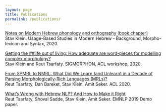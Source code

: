 ```yaml
---
layout: page
title: Publications
permalink: /publications/
---
```


<p><a href="https://benjamins.com/catalog/slcs.210" target="_blank">Notes on Modern Hebrew phonology and orthography (book chapter)</a><br>Stav Klein. Usage-Based Studies in Modern Hebrew - Background, Morpho-lexicon and Syntax, 2020.</p>
<p><a href="https://www.aclweb.org/anthology/2020.sigmorphon-1.24/" target="_blank">Getting the ##life out of living: How adequate are word-pieces for modelling complex morphology?</a><br>Stav Klein and Reut Tsarfaty. SIGMORPHON, ACL workshop, 2020.</p>
<p><a href="https://www.aclweb.org/anthology/2020.acl-main.660/" target="_blank">From SPMRL to NMRL: What Did We Learn (and Unlearn) in a Decade of Parsing Morphologically-Rich Languages (MRLs)?</a><br>Reut Tsarfaty, Dan Bareket, Stav Klein, Amit Seker. ACL 2020.</p>
<p><a href="https://www.aclweb.org/anthology/D19-3044/" target="_blank">What’s Wrong with Hebrew NLP? And How to Make it Right</a><br>Reut Tsarfaty, Shoval Sadde, Stav Klein, Amit Seker. EMNLP 2019 Demo paper.</p>
